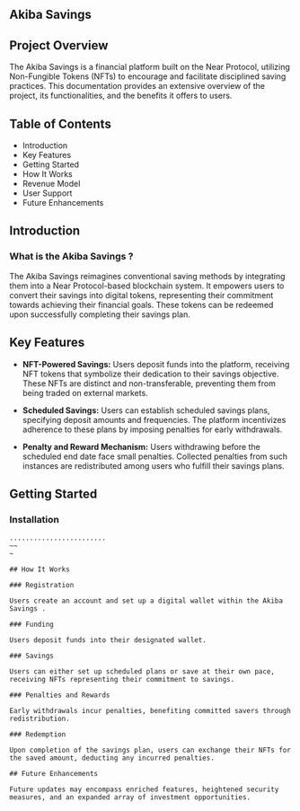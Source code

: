 ## Akiba Savings 

## Project Overview

The Akiba Savings  is a financial platform built on the Near Protocol, utilizing Non-Fungible Tokens (NFTs) to encourage and facilitate disciplined saving practices. This documentation provides an extensive overview of the project, its functionalities, and the benefits it offers to users.

## Table of Contents

* Introduction
* Key Features
* Getting Started
* How It Works
* Revenue Model
* User Support
* Future Enhancements

## Introduction

### What is the Akiba Savings ?

The Akiba Savings reimagines conventional saving methods by integrating them into a Near Protocol-based blockchain system. It empowers users to convert their savings into digital tokens, representing their commitment towards achieving their financial goals. These tokens can be redeemed upon successfully completing their savings plan.

## Key Features

* **NFT-Powered Savings:** Users deposit funds into the platform, receiving NFT tokens that symbolize their dedication to their savings objective. These NFTs are distinct and non-transferable, preventing them from being traded on external markets.

* **Scheduled Savings:** Users can establish scheduled savings plans, specifying deposit amounts and frequencies. The platform incentivizes adherence to these plans by imposing penalties for early withdrawals.

* **Penalty and Reward Mechanism:** Users withdrawing before the scheduled end date face small penalties. Collected penalties from such instances are redistributed among users who fulfill their savings plans.

## Getting Started

### Installation

~~~
........................
~~
~

## How It Works

### Registration

Users create an account and set up a digital wallet within the Akiba Savings .

### Funding

Users deposit funds into their designated wallet.

### Savings

Users can either set up scheduled plans or save at their own pace, receiving NFTs representing their commitment to savings.

### Penalties and Rewards

Early withdrawals incur penalties, benefiting committed savers through redistribution.

### Redemption

Upon completion of the savings plan, users can exchange their NFTs for the saved amount, deducting any incurred penalties.

## Future Enhancements

Future updates may encompass enriched features, heightened security measures, and an expanded array of investment opportunities.